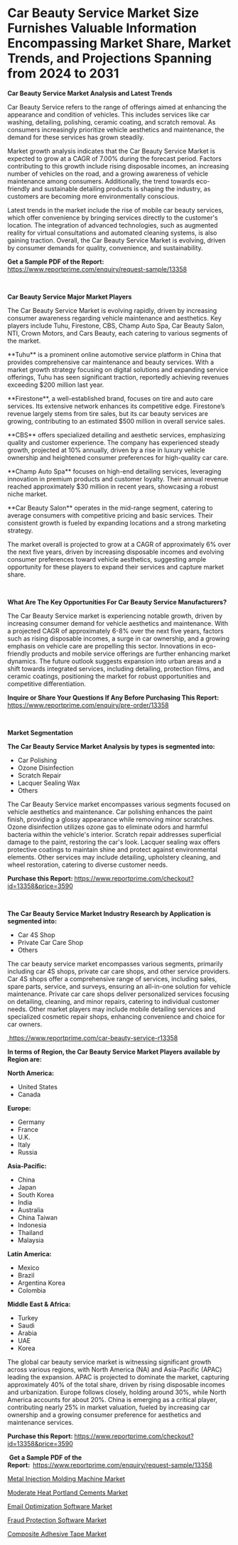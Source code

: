 <p><h1>Car Beauty Service Market Size Furnishes Valuable Information Encompassing Market Share, Market Trends, and Projections Spanning from 2024 to 2031</h1></p><p><strong>Car Beauty Service Market Analysis and Latest Trends</strong></p>
<p><p>Car Beauty Service refers to the range of offerings aimed at enhancing the appearance and condition of vehicles. This includes services like car washing, detailing, polishing, ceramic coating, and scratch removal. As consumers increasingly prioritize vehicle aesthetics and maintenance, the demand for these services has grown steadily.</p><p>Market growth analysis indicates that the Car Beauty Service Market is expected to grow at a CAGR of 7.00% during the forecast period. Factors contributing to this growth include rising disposable incomes, an increasing number of vehicles on the road, and a growing awareness of vehicle maintenance among consumers. Additionally, the trend towards eco-friendly and sustainable detailing products is shaping the industry, as customers are becoming more environmentally conscious.</p><p>Latest trends in the market include the rise of mobile car beauty services, which offer convenience by bringing services directly to the customer's location. The integration of advanced technologies, such as augmented reality for virtual consultations and automated cleaning systems, is also gaining traction. Overall, the Car Beauty Service Market is evolving, driven by consumer demands for quality, convenience, and sustainability.</p></p>
<p><strong>Get a Sample PDF of the Report:&nbsp;</strong> <a href="https://www.reportprime.com/enquiry/request-sample/13358">https://www.reportprime.com/enquiry/request-sample/13358</a></p>
<p>&nbsp;</p>
<p><strong>Car Beauty Service Major Market Players</strong></p>
<p><p>The Car Beauty Service Market is evolving rapidly, driven by increasing consumer awareness regarding vehicle maintenance and aesthetics. Key players include Tuhu, Firestone, CBS, Champ Auto Spa, Car Beauty Salon, NTI, Crown Motors, and Cars Beauty, each catering to various segments of the market.</p><p>**Tuhu** is a prominent online automotive service platform in China that provides comprehensive car maintenance and beauty services. With a market growth strategy focusing on digital solutions and expanding service offerings, Tuhu has seen significant traction, reportedly achieving revenues exceeding $200 million last year.</p><p>**Firestone**, a well-established brand, focuses on tire and auto care services. Its extensive network enhances its competitive edge. Firestone’s revenue largely stems from tire sales, but its car beauty services are growing, contributing to an estimated $500 million in overall service sales.</p><p>**CBS** offers specialized detailing and aesthetic services, emphasizing quality and customer experience. The company has experienced steady growth, projected at 10% annually, driven by a rise in luxury vehicle ownership and heightened consumer preferences for high-quality car care.</p><p>**Champ Auto Spa** focuses on high-end detailing services, leveraging innovation in premium products and customer loyalty. Their annual revenue reached approximately $30 million in recent years, showcasing a robust niche market.</p><p>**Car Beauty Salon** operates in the mid-range segment, catering to average consumers with competitive pricing and basic services. Their consistent growth is fueled by expanding locations and a strong marketing strategy.</p><p>The market overall is projected to grow at a CAGR of approximately 6% over the next five years, driven by increasing disposable incomes and evolving consumer preferences toward vehicle aesthetics, suggesting ample opportunity for these players to expand their services and capture market share.</p></p>
<p>&nbsp;</p>
<p><strong>What Are The Key Opportunities For Car Beauty Service Manufacturers?</strong></p>
<p><p>The Car Beauty Service market is experiencing notable growth, driven by increasing consumer demand for vehicle aesthetics and maintenance. With a projected CAGR of approximately 6-8% over the next five years, factors such as rising disposable incomes, a surge in car ownership, and a growing emphasis on vehicle care are propelling this sector. Innovations in eco-friendly products and mobile service offerings are further enhancing market dynamics. The future outlook suggests expansion into urban areas and a shift towards integrated services, including detailing, protection films, and ceramic coatings, positioning the market for robust opportunities and competitive differentiation.</p></p>
<p><strong>Inquire or Share Your Questions If Any Before Purchasing This Report:</strong> <a href="https://www.reportprime.com/enquiry/pre-order/13358">https://www.reportprime.com/enquiry/pre-order/13358</a></p>
<p>&nbsp;</p>
<p><strong>Market Segmentation</strong></p>
<p><strong>The Car Beauty Service Market Analysis by types is segmented into:</strong></p>
<p><ul><li>Car Polishing</li><li>Ozone Disinfection</li><li>Scratch Repair</li><li>Lacquer Sealing Wax</li><li>Others</li></ul></p>
<p><p>The Car Beauty Service market encompasses various segments focused on vehicle aesthetics and maintenance. Car polishing enhances the paint finish, providing a glossy appearance while removing minor scratches. Ozone disinfection utilizes ozone gas to eliminate odors and harmful bacteria within the vehicle's interior. Scratch repair addresses superficial damage to the paint, restoring the car's look. Lacquer sealing wax offers protective coatings to maintain shine and protect against environmental elements. Other services may include detailing, upholstery cleaning, and wheel restoration, catering to diverse customer needs.</p></p>
<p><strong>Purchase this Report:&nbsp;</strong><a href="https://www.reportprime.com/checkout?id=13358&price=3590">https://www.reportprime.com/checkout?id=13358&price=3590</a></p>
<p>&nbsp;</p>
<p><strong>The Car Beauty Service Market Industry Research by Application is segmented into:</strong></p>
<p><ul><li>Car 4S Shop</li><li>Private Car Care Shop</li><li>Others</li></ul></p>
<p><p>The car beauty service market encompasses various segments, primarily including car 4S shops, private car care shops, and other service providers. Car 4S shops offer a comprehensive range of services, including sales, spare parts, service, and surveys, ensuring an all-in-one solution for vehicle maintenance. Private car care shops deliver personalized services focusing on detailing, cleaning, and minor repairs, catering to individual customer needs. Other market players may include mobile detailing services and specialized cosmetic repair shops, enhancing convenience and choice for car owners.</p></p>
<p><a href="https://www.reportprime.com/car-beauty-service-r13358">&nbsp;https://www.reportprime.com/car-beauty-service-r13358</a></p>
<p><strong>In terms of Region, the Car Beauty Service Market Players available by Region are:</strong></p>
<p>
    <p> <strong> North America: </strong>
        <ul>
            <li>United States</li>
            <li>Canada</li>
        </ul>
        </p> 
    <p> <strong> Europe: </strong>
        <ul>
            <li>Germany</li>
            <li>France</li>
            <li>U.K.</li>
            <li>Italy</li>
            <li>Russia</li>
        </ul>
        </p> 
    <p> <strong> Asia-Pacific: </strong>
        <ul>
            <li>China</li>
            <li>Japan</li>
            <li>South Korea</li>
            <li>India</li>
            <li>Australia</li>
            <li>China Taiwan</li>
            <li>Indonesia</li>
            <li>Thailand</li>
            <li>Malaysia</li>
        </ul>
        </p> 
    <p> <strong> Latin America: </strong>
        <ul>
            <li>Mexico</li>
            <li>Brazil</li>
            <li>Argentina Korea</li>
            <li>Colombia</li>
        </ul>
        </p> 
    <p> <strong> Middle East & Africa: </strong>
        <ul>
            <li>Turkey</li>
            <li>Saudi</li>
            <li>Arabia</li>
            <li>UAE</li>
            <li>Korea</li>
        </ul>
    </p>
    </p>
<p><p>The global car beauty service market is witnessing significant growth across various regions, with North America (NA) and Asia-Pacific (APAC) leading the expansion. APAC is projected to dominate the market, capturing approximately 40% of the total share, driven by rising disposable incomes and urbanization. Europe follows closely, holding around 30%, while North America accounts for about 20%. China is emerging as a critical player, contributing nearly 25% in market valuation, fueled by increasing car ownership and a growing consumer preference for aesthetics and maintenance services.</p></p>
<p><strong>Purchase this Report: </strong><a href="https://www.reportprime.com/checkout?id=13358&price=3590">https://www.reportprime.com/checkout?id=13358&price=3590</a></p>
<p>&nbsp;<strong>Get a Sample PDF of the Report:&nbsp;&nbsp;</strong><a href="https://www.reportprime.com/enquiry/request-sample/13358">https://www.reportprime.com/enquiry/request-sample/13358</a></p>
<p><strong></strong></p>
<p><p><a href="https://www.linkedin.com/pulse/global-metal-injection-molding-machine-market-analysis-josec?trackingId=tyfxLZDORQi5ffk4XeQGPA%3D%3D">Metal Injection Molding Machine Market</a></p><p><a href="https://medium.com/@amandawbrown02/the-moderate-heat-portland-cements-market-industry-provides-a-comprehensive-and-current-analysis-7d1633da303f">Moderate Heat Portland Cements Market</a></p><p><a href="https://issuu.com/reportprime-2/docs/email-optimization-software-market-_41aef74c0aa799">Email Optimization Software Market</a></p><p><a href="https://issuu.com/reportprime-2/docs/fraud-protection-software-market-si_bb0bea53f88587">Fraud Protection Software Market</a></p><p><a href="https://medium.com/@amandawbrown02/the-market-for-composite-adhesive-tape-market-is-examined-in-this-report-along-with-the-factors-7d451c455b82">Composite Adhesive Tape Market</a></p></p>